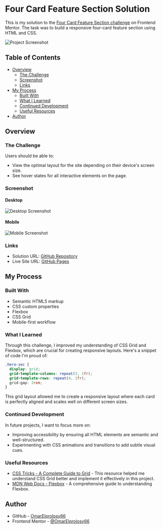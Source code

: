 # Four Card Feature Section Solution

This is my solution to the [Four Card Feature Section challenge](https://www.frontendmentor.io/challenges/four-card-feature-section-weK1eFYK) on Frontend Mentor. The task was to build a responsive four-card feature section using HTML and CSS.

![Project Screenshot](./images/screenshot.png)

## Table of Contents

- [Overview](#overview)
  - [The Challenge](#the-challenge)
  - [Screenshot](#screenshot)
  - [Links](#links)
- [My Process](#my-process)
  - [Built With](#built-with)
  - [What I Learned](#what-i-learned)
  - [Continued Development](#continued-development)
  - [Useful Resources](#useful-resources)
- [Author](#author)

## Overview

### The Challenge

Users should be able to:

- View the optimal layout for the site depending on their device's screen size.
- See hover states for all interactive elements on the page.

### Screenshot

#### Desktop

![Desktop Screenshot](./images/desktop-screenshot.png)

#### Mobile

![Mobile Screenshot](./images/mobile-screenshot.png)

### Links

- Solution URL: [GitHub Repository](https://github.com/OmarElprolosy66/four-card-feature-section-master)
- Live Site URL: [GitHub Pages](https://omarelprolosy66.github.io/four-card-feature-section-master/)

## My Process

### Built With

- Semantic HTML5 markup
- CSS custom properties
- Flexbox
- CSS Grid
- Mobile-first workflow

### What I Learned

Through this challenge, I improved my understanding of CSS Grid and Flexbox, which are crucial for creating responsive layouts. Here's a snippet of code I'm proud of:

```css
.hero-sec {
  display: grid;
  grid-template-columns: repeat(3, 1fr);
  grid-template-rows: repeat(4, 1fr);
  grid-gap: 2rem;
}
```

This grid layout allowed me to create a responsive layout where each card is perfectly aligned and scales well on different screen sizes.

### Continued Development

In future projects, I want to focus more on:

- Improving accessibility by ensuring all HTML elements are semantic and well-structured.
- Experimenting with CSS animations and transitions to add subtle visual cues.

### Useful Resources

- [CSS Tricks - A Complete Guide to Grid](https://css-tricks.com/snippets/css/complete-guide-grid/) - This resource helped me understand CSS Grid better and implement it effectively in this project.
- [MDN Web Docs - Flexbox](https://developer.mozilla.org/en-US/docs/Web/CSS/CSS_Flexible_Box_Layout/Basic_Concepts_of_Flexbox) - A comprehensive guide to understanding Flexbox.

## Author

- GitHub - [OmarElprolosy66](https://github.com/OmarElprolosy66)
- Frontend Mentor - [@OmarElprolosy66](https://www.frontendmentor.io/profile/OmarElprolosy66)

